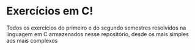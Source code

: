 # Exercícios em C!
Todos os exercícios do primeiro e do segundo semestres resolvidos na linguagem em C armazenados nesse repositório, desde os mais simples aos mais complexos
